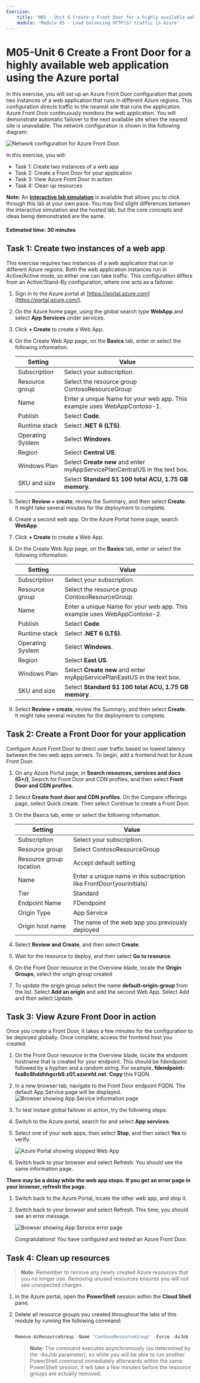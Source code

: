 ```yaml
---
Exercise:
    title: 'M05 - Unit 6 Create a Front Door for a highly available web application using the Azure portal'
    module: 'Module 05 - Load balancing HTTP(S) traffic in Azure'
---
```




# M05-Unit 6 Create a Front Door for a highly available web application using the Azure portal

 

In this exercise, you will set up an Azure Front Door configuration that pools two instances of a web application that runs in different Azure regions. This configuration directs traffic to the nearest site that runs the application. Azure Front Door continuously monitors the web application. You will demonstrate automatic failover to the next available site when the nearest site is unavailable. The network configuration is shown in the following diagram:

![Network configuration for Azure Front Door.](../media/front-door-environment-diagram.png)

In this exercise, you will:

+ Task 1: Create two instances of a web app
+ Task 2: Create a Front Door for your application
+ Task 3: View Azure Front Door in action
+ Task 4: Clean up resources

**Note:** An **[interactive lab simulation](https://mslabs.cloudguides.com/guides/AZ-700%20Lab%20Simulation%20-%20Create%20a%20Front%20Door%20profile%20for%20a%20highly%20available%20web%20application)** is available that allows you to click through this lab at your own pace. You may find slight differences between the interactive simulation and the hosted lab, but the core concepts and ideas being demonstrated are the same.


#### Estimated time: 30 minutes

## Task 1: Create two instances of a web app

This exercise requires two instances of a web application that run in different Azure regions. Both the web application instances run in Active/Active mode, so either one can take traffic. This configuration differs from an Active/Stand-By configuration, where one acts as a failover.

1. Sign in to the Azure portal at [https://portal.azure.com](https://portal.azure.com/).

2. On the Azure home page, using the global search type **WebApp** and select **App Services** under services.

3. Click **+ Create** to create a Web App.

4. On the Create Web App page, on the **Basics** tab, enter or select the following information.

   | **Setting**      | **Value**                                                    |
   | ---------------- | ------------------------------------------------------------ |
   | Subscription     | Select your subscription.                                    |
   | Resource group   | Select the resource group ContosoResourceGroup               |
   | Name             | Enter a unique Name for your web app. This example uses WebAppContoso-1. |
   | Publish          | Select **Code**.                                             |
   | Runtime stack    | Select **.NET 6 (LTS)**.                                     |
   | Operating System | Select **Windows**.                                          |
   | Region           | Select **Central US**.                                       |
   | Windows Plan     | Select **Create new** and enter myAppServicePlanCentralUS in the text box. |
   | SKU and size     | Select **Standard S1 100 total ACU, 1.75 GB memory**.        |

5. Select **Review + create**, review the Summary, and then select **Create**.   
   ‎It might take several minutes for the deployment to complete.

6. Create a second web app. On the Azure Portal home page, search  **WebApp**.

7. Click **+ Create** to create a Web App.

8. On the Create Web App page, on the **Basics** tab, enter or select the following information.

   | **Setting**      | **Value**                                                    |
   | ---------------- | ------------------------------------------------------------ |
   | Subscription     | Select your subscription.                                    |
   | Resource group   | Select the resource group ContosoResourceGroup               |
   | Name             | Enter a unique Name for your web app. This example uses WebAppContoso-2. |
   | Publish          | Select **Code**.                                             |
   | Runtime stack    | Select **.NET 6 (LTS)**.                                     |
   | Operating System | Select **Windows**.                                          |
   | Region           | Select **East US**.                                          |
   | Windows Plan     | Select **Create new** and enter myAppServicePlanEastUS in the text box. |
   | SKU and size     | Select **Standard S1 100 total ACU, 1.75 GB memory**.        |

9. Select **Review + create**, review the Summary, and then select **Create**.   
   ‎It might take several minutes for the deployment to complete.

## Task 2: Create a Front Door for your application

Configure Azure Front Door to direct user traffic based on lowest latency between the two web apps servers. To begin, add a frontend host for Azure Front Door.

1. On any Azure Portal page, in **Search resources, services and docs (G+/)**, Search for Front Door and CDN profiles, and then select **Front Door and CDN profiles**.

1. Select **Create front door and CDN profiles**. On the Compare offerings page, select Quick create. Then select Continue to create a Front Door.

1. On the Basics tab, enter or select the following information.


   | **Setting**             | **Value**                                    |
   | ----------------------- | -------------------------------------------- |
   | Subscription            | Select your subscription.                    |
   | Resource group          | Select ContosoResourceGroup                  |
   | Resource group location | Accept default setting                       |
   | Name                    | Enter a unique name in this subscription like FrontDoor(yourinitials)   |
   | Tier                    | Standard   |
   | Endpoint Name           | FDendpoint   |
   | Origin Type             | App Service| 
   | Origin host name        | The name of the web app you previously deployed |
   

1. Select **Review and Create**, and then select **Create**.

1. Wait for the resource to deploy, and then select **Go to resource**.
2. On the Front Door resource in the Overview blade, locate the **Origin Groups**, select the origin group created
3. To update the origin group select the name **default-origin-group** from the list. Select **Add an origin** and add the second Web App. Select Add and then select Update. 

## Task 3: View Azure Front Door in action

Once you create a Front Door, it takes a few minutes for the configuration to be deployed globally. Once complete, access the frontend host you created. 

1. On the Front Door resource in the Overview blade, locate the endpoint hostname that is created for your endpoint. This should be fdendpoint followed by a hyphen and a random string. For example, **fdendpoint-fxa8c8hddhhgcrb9.z01.azurefd.net**. **Copy** this FQDN.

1. In a new browser tab, navigate to the Front Door endpoint FQDN. The default App Service page will be displayed.
   ![Browser showing App Service information page](../media/app-service-info-page.png)

5. To test instant global failover in action, try the following steps:

6. Switch to the Azure portal, search for and select **App services**. 

7. Select one of your web apps, then select **Stop**, and then select **Yes** to verify.

   ![Azure Portal showing stopped Web App](../media/stop-web-app.png)

8. Switch back to your browser and select Refresh. You should see the same information page.

**There may be a delay while the web app stops. If you get an error page in your browser, refresh the page**.

1. Switch back to the Azure Portal, locate the other web app, and stop it.

2. Switch back to your browser and select Refresh. This time, you should see an error message.

   ![Browser showing App Service error page](../media/web-apps-both-stopped.png)

   Congratulations! You have configured and tested an Azure Front Door.
   

## Task 4: Clean up resources
   
   >**Note**: Remember to remove any newly created Azure resources that you no longer use. Removing unused resources ensures you will not see unexpected charges.

1. In the Azure portal, open the **PowerShell** session within the **Cloud Shell** pane.

1. Delete all resource groups you created throughout the labs of this module by running the following command:

   ```powershell

   Remove-AzResourceGroup -Name 'ContosoResourceGroup' -Force -AsJob

   ```

    >**Note**: The command executes asynchronously (as determined by the -AsJob parameter), so while you will be able to run another PowerShell command immediately afterwards within the same PowerShell session, it will take a few minutes before the resource groups are actually removed.
